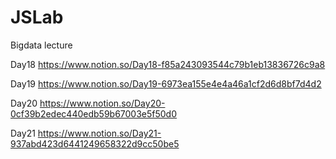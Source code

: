 # JSLab
 
Bigdata lecture

Day18 https://www.notion.so/Day18-f85a243093544c79b1eb13836726c9a8

Day19 https://www.notion.so/Day19-6973ea155e4e4a46a1cf2d6d8bf7d4d2

Day20 https://www.notion.so/Day20-0cf39b2edec440edb59b67003e5f50d0

Day21 https://www.notion.so/Day21-937abd423d6441249658322d9cc50be5

